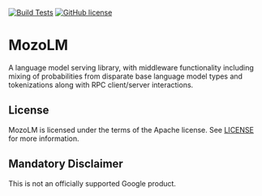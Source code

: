 [![Build Tests](https://github.com/google-research/mozolm/workflows/build/badge.svg)](https://github.com/google/fresnel/actions?query=workflow%3A%22build%22)
[![GitHub license](https://img.shields.io/badge/license-Apache2-blue.svg)](https://github.com/google-research/mozolm/blob/main/LICENSE)

# MozoLM

A language model serving library, with middleware functionality including mixing
of probabilities from disparate base language model types and tokenizations
along with RPC client/server interactions.

## License

MozoLM is licensed under the terms of the Apache license. See [LICENSE](LICENSE)
for more information.

## Mandatory Disclaimer

This is not an officially supported Google product.
